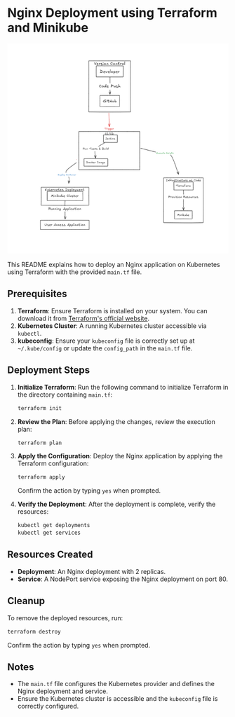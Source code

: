 # Nginx Deployment using Terraform and Minikube

![Nginx Deployment](image.png)

This README explains how to deploy an Nginx application on Kubernetes using Terraform with the provided `main.tf` file.

## Prerequisites
1. **Terraform**: Ensure Terraform is installed on your system. You can download it from [Terraform's official website](https://www.terraform.io/downloads.html).
2. **Kubernetes Cluster**: A running Kubernetes cluster accessible via `kubectl`.
3. **kubeconfig**: Ensure your `kubeconfig` file is correctly set up at `~/.kube/config` or update the `config_path` in the `main.tf` file.

## Deployment Steps

1. **Initialize Terraform**:
   Run the following command to initialize Terraform in the directory containing `main.tf`:
   ```bash
   terraform init
   ```

2. **Review the Plan**:
   Before applying the changes, review the execution plan:
   ```bash
   terraform plan
   ```

3. **Apply the Configuration**:
   Deploy the Nginx application by applying the Terraform configuration:
   ```bash
   terraform apply
   ```
   Confirm the action by typing `yes` when prompted.

4. **Verify the Deployment**:
   After the deployment is complete, verify the resources:
   ```bash
   kubectl get deployments
   kubectl get services
   ```

## Resources Created
- **Deployment**: An Nginx deployment with 2 replicas.
- **Service**: A NodePort service exposing the Nginx deployment on port 80.

## Cleanup
To remove the deployed resources, run:
```bash
terraform destroy
```
Confirm the action by typing `yes` when prompted.

## Notes
- The `main.tf` file configures the Kubernetes provider and defines the Nginx deployment and service.
- Ensure the Kubernetes cluster is accessible and the `kubeconfig` file is correctly configured. 
